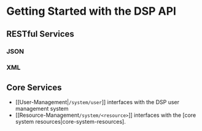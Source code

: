 <!-- -- title: Getting Started with the DSP API -- -->
# Getting Started with the DSP API

## RESTful Services

### JSON

### XML

## Core Services
* [[User-Management|`/system/user`]] interfaces with the DSP user management system
* [[Resource-Management`/system/<resource>`]] interfaces with the [core system resources|core-system-resources].